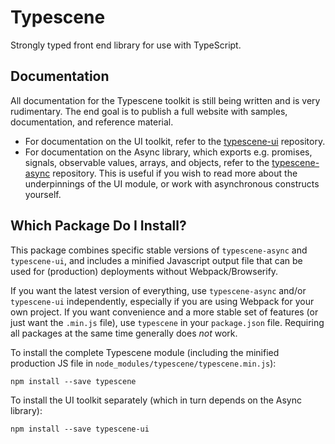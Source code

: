 # Typescene
Strongly typed front end library for use with TypeScript.

## Documentation

All documentation for the Typescene toolkit is still being written and is very rudimentary. The end goal is to publish a full website with samples, documentation, and reference material.

* For documentation on the UI toolkit, refer to the [typescene-ui](https://github.com/typescene/typescene-ui) repository.
* For documentation on the Async library, which exports e.g. promises, signals, observable values, arrays, and objects, refer to the [typescene-async](https://github.com/typescene/typescene-async) repository. This is useful if you wish to read more about the underpinnings of the UI module, or work with asynchronous constructs yourself.

## Which Package Do I Install?
This package combines specific stable versions of `typescene-async` and `typescene-ui`, and includes a minified Javascript output file that can be used for (production) deployments without Webpack/Browserify.

If you want the latest version of everything, use `typescene-async` and/or `typescene-ui` independently, especially if you are using Webpack for your own project. If you want convenience and a more stable set of features (or just want the `.min.js` file), use `typescene` in your `package.json` file. Requiring all packages at the same time generally does *not* work.

To install the complete Typescene module (including the minified production JS file in `node_modules/typescene/typescene.min.js`):

```
npm install --save typescene
``` 

To install the UI toolkit separately (which in turn depends on the Async library):

```
npm install --save typescene-ui
```
